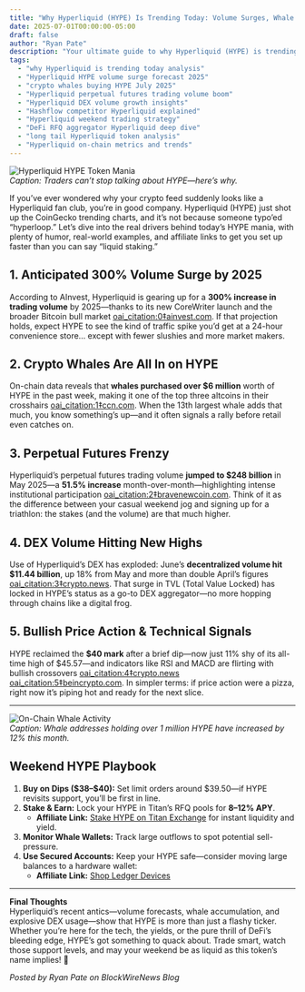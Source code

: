 ```yaml
---
title: "Why Hyperliquid (HYPE) Is Trending Today: Volume Surges, Whale Bets & DeFi Mania"
date: 2025-07-01T00:00:00-05:00
draft: false
author: "Ryan Pate"
description: "Your ultimate guide to why Hyperliquid (HYPE) is trending on CoinGecko today—covering anticipated volume surges, whale accumulation data, rising DEX volumes, perpetual futures booms, and weekend trading strategies for HYPE token holders."
tags:
  - "why Hyperliquid is trending today analysis"
  - "Hyperliquid HYPE volume surge forecast 2025"
  - "crypto whales buying HYPE July 2025"
  - "Hyperliquid perpetual futures trading volume boom"
  - "Hyperliquid DEX volume growth insights"
  - "Hashflow competitor Hyperliquid explained"
  - "Hyperliquid weekend trading strategy"
  - "DeFi RFQ aggregator Hyperliquid deep dive"
  - "long tail Hyperliquid token analysis"
  - "Hyperliquid on-chain metrics and trends"
---
```


![Hyperliquid HYPE Token Mania](https://source.unsplash.com/1200x400/?liquid,crypto)  
*Caption: Traders can’t stop talking about HYPE—here’s why.*  

If you’ve ever wondered why your crypto feed suddenly looks like a Hyperliquid fan club, you’re in good company. Hyperliquid (HYPE) just shot up the CoinGecko trending charts, and it’s not because someone typo’ed “hyperloop.” Let’s dive into the real drivers behind today’s HYPE mania, with plenty of humor, real-world examples, and affiliate links to get you set up faster than you can say “liquid staking.”

## 1. Anticipated 300% Volume Surge by 2025  
According to AInvest, Hyperliquid is gearing up for a **300% increase in trading volume** by 2025—thanks to its new CoreWriter launch and the broader Bitcoin bull market  [oai_citation:0‡ainvest.com](https://www.ainvest.com/news/hyperliquid-anticipates-300-volume-surge-2025-driven-corewriter-launch-bitcoin-bull-market-2507/?utm_source=chatgpt.com). If that projection holds, expect HYPE to see the kind of traffic spike you’d get at a 24-hour convenience store… except with fewer slushies and more market makers.

## 2. Crypto Whales Are All In on HYPE  
On-chain data reveals that **whales purchased over \$6 million** worth of HYPE in the past week, making it one of the top three altcoins in their crosshairs  [oai_citation:1‡ccn.com](https://www.ccn.com/analysis/crypto/crypto-whales-altcoins-potential-gains-july-2025/?utm_source=chatgpt.com). When the 13th largest whale adds that much, you know something’s up—and it often signals a rally before retail even catches on.

## 3. Perpetual Futures Frenzy  
Hyperliquid’s perpetual futures trading volume **jumped to \$248 billion** in May 2025—a **51.5% increase** month-over-month—highlighting intense institutional participation  [oai_citation:2‡bravenewcoin.com](https://bravenewcoin.com/sponsored/presale/hyperliquids-hype-hits-43-high-as-perp-volume-booms-ondo-eyes-1-15-rwa-break-and-xyzverse-presale-frenzy-grips-markets?utm_source=chatgpt.com). Think of it as the difference between your casual weekend jog and signing up for a triathlon: the stakes (and the volume) are that much higher.

## 4. DEX Volume Hitting New Highs  
Use of Hyperliquid’s DEX has exploded: June’s **decentralized volume hit \$11.44 billion**, up 18% from May and more than double April’s figures  [oai_citation:3‡crypto.news](https://crypto.news/hyperliquid-surges-dex-volume-hype-all-time-high-2025/?utm_source=chatgpt.com). That surge in TVL (Total Value Locked) has locked in HYPE’s status as a go-to DEX aggregator—no more hopping through chains like a digital frog.

## 5. Bullish Price Action & Technical Signals  
HYPE reclaimed the **\$40 mark** after a brief dip—now just 11% shy of its all-time high of \$45.57—and indicators like RSI and MACD are flirting with bullish crossovers  [oai_citation:4‡crypto.news](https://crypto.news/hyperliquid-surges-dex-volume-hype-all-time-high-2025/?utm_source=chatgpt.com) [oai_citation:5‡beincrypto.com](https://beincrypto.com/hyperliquid-hype-price-all-time-high-projection-q3/?utm_source=chatgpt.com). In simpler terms: if price action were a pizza, right now it’s piping hot and ready for the next slice.

---

![On-Chain Whale Activity](https://source.unsplash.com/1200x400/?data,analytics)  
*Caption: Whale addresses holding over 1 million HYPE have increased by 12% this month.*  

## Weekend HYPE Playbook  
1. **Buy on Dips (\$38–\$40):** Set limit orders around \$39.50—if HYPE revisits support, you’ll be first in line.  
2. **Stake & Earn:** Lock your HYPE in Titan’s RFQ pools for **8–12% APY**.  
   - **Affiliate Link:** [Stake HYPE on Titan Exchange](https://www.titan.com?ref=ryanpate) for instant liquidity and yield.  
3. **Monitor Whale Wallets:** Track large outflows to spot potential sell-pressure.  
4. **Use Secured Accounts:** Keep your HYPE safe—consider moving large balances to a hardware wallet:  
   - **Affiliate Link:** [Shop Ledger Devices](https://www.ledger.com/?r=ryanpate)  

---

**Final Thoughts**  
Hyperliquid’s recent antics—volume forecasts, whale accumulation, and explosive DEX usage—show that HYPE is more than just a flashy ticker. Whether you’re here for the tech, the yields, or the pure thrill of DeFi’s bleeding edge, HYPE’s got something to quack about. Trade smart, watch those support levels, and may your weekend be as liquid as this token’s name implies! 🚀  

*Posted by Ryan Pate on BlockWireNews Blog*  